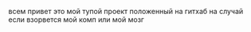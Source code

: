 всем привет это мой тупой проект положенный на гитхаб на случай если взорвется мой комп или мой мозг